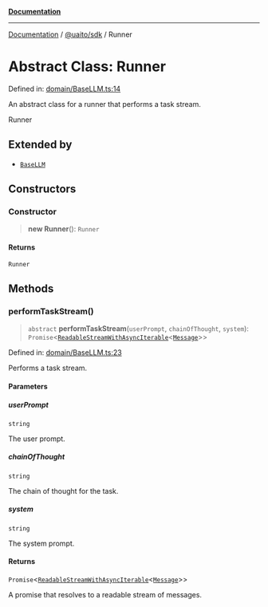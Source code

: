 [**Documentation**](../../../README.md)

***

[Documentation](../../../README.md) / [@uaito/sdk](../README.md) / Runner

# Abstract Class: Runner

Defined in: [domain/BaseLLM.ts:14](https://github.com/elribonazo/uaito/blob/329283f19d75a4623970a839744308f19ace5c16/packages/sdk/src/domain/BaseLLM.ts#L14)

An abstract class for a runner that performs a task stream.

 Runner

## Extended by

- [`BaseLLM`](BaseLLM.md)

## Constructors

### Constructor

> **new Runner**(): `Runner`

#### Returns

`Runner`

## Methods

### performTaskStream()

> `abstract` **performTaskStream**(`userPrompt`, `chainOfThought`, `system`): `Promise`\<[`ReadableStreamWithAsyncIterable`](../type-aliases/ReadableStreamWithAsyncIterable.md)\<[`Message`](../type-aliases/Message.md)\>\>

Defined in: [domain/BaseLLM.ts:23](https://github.com/elribonazo/uaito/blob/329283f19d75a4623970a839744308f19ace5c16/packages/sdk/src/domain/BaseLLM.ts#L23)

Performs a task stream.

#### Parameters

##### userPrompt

`string`

The user prompt.

##### chainOfThought

`string`

The chain of thought for the task.

##### system

`string`

The system prompt.

#### Returns

`Promise`\<[`ReadableStreamWithAsyncIterable`](../type-aliases/ReadableStreamWithAsyncIterable.md)\<[`Message`](../type-aliases/Message.md)\>\>

A promise that resolves to a readable stream of messages.
